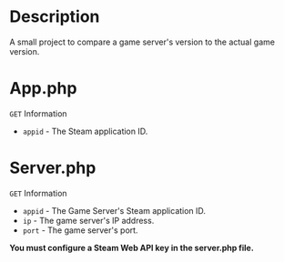 # Description
A small project to compare a game server's version to the actual game version.

# App.php
`GET` Information
* `appid` - The Steam application ID.

# Server.php
`GET` Information
* `appid` - The Game Server's Steam application ID.
* `ip` - The game server's IP address.
* `port` - The game server's port.

**You must configure a Steam Web API key in the server.php file.**
